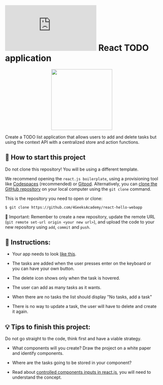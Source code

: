 # ![alt text](https://assets.breatheco.de/apis/img/images.php?blob&random&cat=icon&tags=breathecode,32) React TODO application

<p align="center">
  <img height="200" src="https://github.com/breatheco-de/exercise-todo-list/blob/master/preview.gif?raw=true" />
</p>

Create a TODO list application that allows users to add and delete tasks but using the context API with a centralized store and action functions.

<how-to-start>
  
## 🌱  How to start this project

Do not clone this repository! You will be using a different template.

We recommend opening the `react.js boilerplate`, using a provisioning tool like [Codespaces](https://4geeks.com/lesson/what-is-github-codespaces) (recommended) or [Gitpod](https://4geeks.com/lesson/how-to-use-gitpod). Alternatively, you can [clone the GitHub repository](https://4geeks.com/how-to/github-clone-repository) on your local computer using the `git clone` command.

This is the repository you need to open or clone:

```sh
$ git clone https://github.com/4GeeksAcademy/react-hello-webapp
```

🔎 Important: Remember to create a new repository, update the remote URL (`git remote set-url origin <your new url>`), and upload the code to your new repository using `add`, `commit` and `push`.

</how-to-start>

## 📝 Instructions:

- Your app needs to look [like this](https://github.com/breatheco-de/exercise-todo-list/blob/master/preview.gif?raw=true).

- The tasks are added when the user presses enter on the keyboard or you can have your own button.

- The delete icon shows only when the task is hovered.

- The user can add as many tasks as it wants.

- When there are no tasks the list should display "No tasks, add a task"

- There is no way to update a task, the user will have to delete and create it again.

## 💡 Tips to finish this project:

Do not go straight to the code, think first and have a viable strategy.

- What components will you create? Draw the project on a white paper and identify components.

- Where are the tasks going to be stored in your component?

- Read about [controlled components inputs in react.js](https://www.youtube.com/watch?v=A6YxkyR_T8c), you will need to understand the concept.
